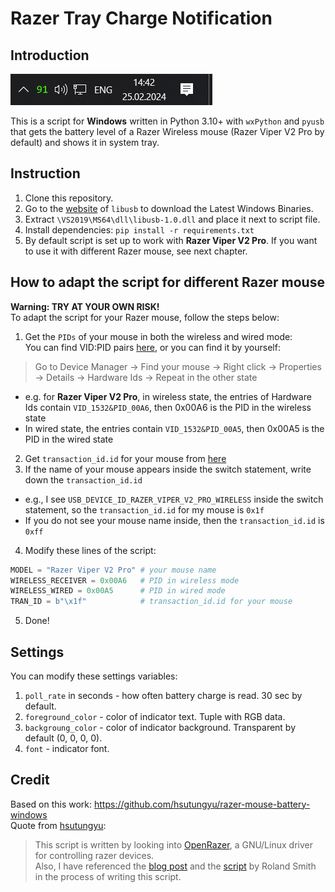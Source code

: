 # Razer Tray Charge Notification

## Introduction
![Screenshot](images/screenshot.png)<br>

This is a script for **Windows** written in Python 3.10+ with `wxPython` and `pyusb` that gets the battery level of a Razer Wireless mouse (Razer Viper V2 Pro by default) and shows it in system tray.<br>

## Instruction

1. Clone this repository.
2. Go to the [website](https://libusb.info/) of `libusb` to download the Latest Windows Binaries.
3. Extract `\VS2019\MS64\dll\libusb-1.0.dll` and place it next to script file.
4. Install dependencies: `pip install -r requirements.txt`
5. By default script is set up to work with **Razer Viper V2 Pro**. If you want to use it with different Razer mouse, see next chapter.   

## How to adapt the script for different Razer mouse

**Warning: TRY AT YOUR OWN RISK!**<br>
To adapt the script for your Razer mouse, follow the steps below: 
1. Get the `PIDs` of your mouse in both the wireless and wired mode:<br>
You can find VID:PID pairs [here](https://github.com/openrazer/openrazer?tab=readme-ov-file#mice), or you can find it by yourself: 


> Go to Device Manager -> Find your mouse -> Right click -> Properties -> Details -> Hardware Ids -> Repeat in the other state
  * e.g. for **Razer Viper V2 Pro**, in wireless state, the entries of Hardware Ids contain `VID_1532&PID_00A6`, then 0x00A6 is the PID in the wireless state
  * In wired state, the entries contain `VID_1532&PID_00A5`, then 0x00A5 is the PID in the wired state
2. Get `transaction_id.id` for your mouse from [here](https://github.com/openrazer/openrazer/blob/85e81ae3ba08f2af33031e8a08a4f0ecc6adee91/driver/razermouse_driver.c#L1132)
3. If the name of your mouse appears inside the switch statement, write down the `transaction_id.id`
  * e.g., I see `USB_DEVICE_ID_RAZER_VIPER_V2_PRO_WIRELESS` inside the switch statement, so the `transaction_id.id` for my mouse is `0x1f`
  * If you do not see your mouse name inside, then the `transaction_id.id` is `0xff`
4. Modify these lines of the script:
```python
MODEL = "Razer Viper V2 Pro" # your mouse name
WIRELESS_RECEIVER = 0x00A6   # PID in wireless mode
WIRELESS_WIRED = 0x00A5      # PID in wired mode
TRAN_ID = b"\x1f"            # transaction_id.id for your mouse
```
5. Done!

## Settings
You can modify these settings variables:
1. `poll_rate` in seconds - how often battery charge is read. 30 sec by default.
2. `foreground_color` - color of indicator text. Tuple with RGB data.
3. `backgroung_color` - color of indicator background. Transparent by default (0, 0, 0, 0).
4. `font` - indicator font.

## Credit

Based on this work: https://github.com/hsutungyu/razer-mouse-battery-windows<br>
Quote from [hsutungyu](https://github.com/hsutungyu):
> This script is written by looking into [OpenRazer](https://github.com/openrazer/openrazer), a GNU/Linux driver for controlling razer devices.<br>
Also, I have referenced the [blog post](https://rsmith.home.xs4all.nl/hardware/setting-the-razer-ornata-chroma-color-from-userspace.html) and the [script](https://github.com/rsmith-nl/scripts/blob/main/set-ornata-chroma-rgb.py) by Roland Smith in the process of writing this script.

